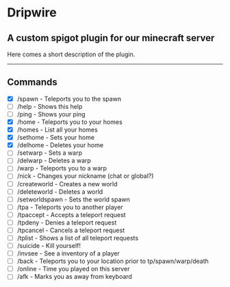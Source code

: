 # Dripwire
## A custom spigot plugin for our minecraft server

Here comes a short description of the plugin.

---

## Commands
- [X] /spawn - Teleports you to the spawn
- [ ] /help - Shows this help
- [ ] /ping - Shows your ping
- [X] /home - Teleports you to your homes
- [X] /homes - List all your homes
- [X] /sethome - Sets your home
- [X] /delhome - Deletes your home
- [ ] /setwarp - Sets a warp
- [ ] /delwarp - Deletes a warp
- [ ] /warp - Teleports you to a warp
- [ ] /nick - Changes your nickname (chat or global?)
- [ ] /createworld - Creates a new world
- [ ] /deleteworld - Deletes a world
- [ ] /setworldspawn - Sets the world spawn
- [ ] /tpa - Teleports you to another player
- [ ] /tpaccept - Accepts a teleport request
- [ ] /tpdeny - Denies a teleport request
- [ ] /tpcancel - Cancels a teleport request
- [ ] /tplist - Shows a list of all teleport requests
- [ ] /suicide - Kill yourself!
- [ ] /invsee - See a inventory of a player
- [ ] /back - Teleports you to your location prior to tp/spawn/warp/death
- [ ] /online - Time you played on this server
- [ ] /afk - Marks you as away from keyboard
